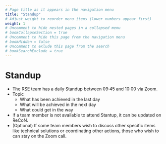 ```yaml
---
# Page title as it appears in the navigation menu
title: "Standup"
# Adjust weight to reorder menu items (lower numbers appear first)
weight: 1
# Uncomment to hide nested pages in a collapsed menu
# bookCollapseSection = true
# Uncomment to hide this page from the navigation menu
# bookHidden = false
# Uncomment to exlude this page from the search
# bookSearchExclude = true
---
```


# Standup

- The RSE team has a daily Standup between 09:45 and 10:00 via Zoom.
- Topic
    - What has been achieved in the last day
    - What will be achieved in the next day
    - What could get in the way
- If a team member is not available to attend Stantup, it can be updated on ReCoN.
- (Optional) If some team members wish to discuss other specific items like technical solutions or coordinating other actions, those who wish to can stay on the Zoom call.